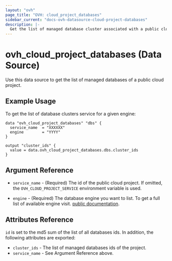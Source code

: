 ```yaml
---
layout: "ovh"
page_title: "OVH: cloud_project_databases"
sidebar_current: "docs-ovh-datasource-cloud-project-databases"
description: |-
  Get the list of managed database cluster associated with a public cloud project.
---
```


# ovh_cloud_project_databases (Data Source)

Use this data source to get the list of managed databases of a public cloud project.

## Example Usage

To get the list of database clusters service for a given engine:
```hcl
data "ovh_cloud_project_databases" "dbs" {
  service_name  = "XXXXXX"
  engine        = "YYYY"
}

output "cluster_ids" {
  value = data.ovh_cloud_project_databases.dbs.cluster_ids
}
```

## Argument Reference


* `service_name` - (Required) The id of the public cloud project. If omitted,
  the `OVH_CLOUD_PROJECT_SERVICE` environment variable is used.

* `engine` - (Required) The database engine you want to list. To get a full list of available engine visit.
[public documentation](https://docs.ovh.com/gb/en/publiccloud/databases).


## Attributes Reference

`id` is set to the md5 sum of the list of all databases ids. In addition,
the following attributes are exported:

* `cluster_ids` - The list of managed databases ids of the project.
* `service_name` - See Argument Reference above.
